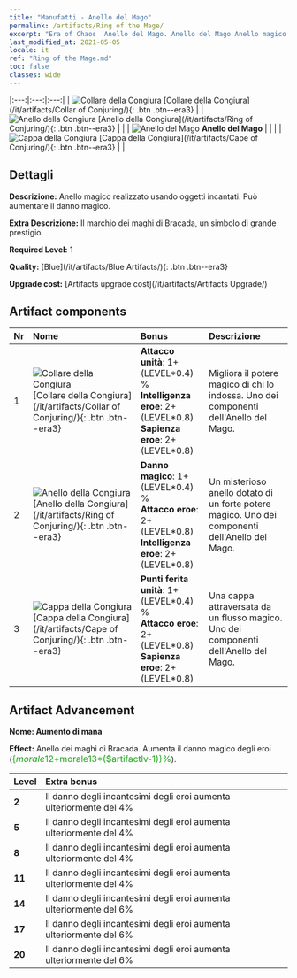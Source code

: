```yaml
---
title: "Manufatti - Anello del Mago"
permalink: /artifacts/Ring of the Mage/
excerpt: "Era of Chaos  Anello del Mago. Anello del Mago Anello magico realizzato usando oggetti incantati. Può aumentare il danno magico."
last_modified_at: 2021-05-05
locale: it
ref: "Ring of the Mage.md"
toc: false
classes: wide
---
```


  |:---:|:---:|:---:| 
  | ![Collare della Congiura](/images/t/artifact_40221.png) [Collare della Congiura](/it/artifacts/Collar of Conjuring/){: .btn .btn--era3} |   | ![Anello della Congiura](/images/t/artifact_40222.png) [Anello della Congiura](/it/artifacts/Ring of Conjuring/){: .btn .btn--era3} | 
  |   | ![Anello del Mago](/images/t/icon_artifact_22.png) **Anello del Mago** |  | 
  |   | ![Cappa della Congiura](/images/t/artifact_40223.png) [Cappa della Congiura](/it/artifacts/Cape of Conjuring/){: .btn .btn--era3} |   | 


## Dettagli

 **Descrizione:** Anello magico realizzato usando oggetti incantati. Può aumentare il danno magico.

 **Extra Descrizione:** Il marchio dei maghi di Bracada, un simbolo di grande prestigio.

 **Required Level:** 1

 **Quality:** [Blue](/it/artifacts/Blue Artifacts/){: .btn .btn--era3}

 **Upgrade cost:** [Artifacts upgrade cost](/it/artifacts/Artifacts Upgrade/)



## Artifact components

  | Nr |    Nome    |   Bonus | Descrizione | 
  |:---|:-----------|:--------|:------------| 
  | 1 | ![Collare della Congiura](/images/t/artifact_40221.png) [Collare della Congiura](/it/artifacts/Collar of Conjuring/){: .btn .btn--era3} | **Attacco unità**: 1+(LEVEL\*0.4) %<br/>**Intelligenza eroe**: 2+(LEVEL\*0.8)<br/>**Sapienza eroe**: 2+(LEVEL\*0.8) | Migliora il potere magico di chi lo indossa. Uno dei componenti dell'Anello del Mago. | 
  | 2 | ![Anello della Congiura](/images/t/artifact_40222.png) [Anello della Congiura](/it/artifacts/Ring of Conjuring/){: .btn .btn--era3} | **Danno magico**: 1+(LEVEL\*0.4) %<br/>**Attacco eroe**: 2+(LEVEL\*0.8)<br/>**Intelligenza eroe**: 2+(LEVEL\*0.8) | Un misterioso anello dotato di un forte potere magico. Uno dei componenti dell'Anello del Mago. | 
  | 3 | ![Cappa della Congiura](/images/t/artifact_40223.png) [Cappa della Congiura](/it/artifacts/Cape of Conjuring/){: .btn .btn--era3} | **Punti ferita unità**: 1+(LEVEL\*0.4) %<br/>**Attacco eroe**: 2+(LEVEL\*0.8)<br/>**Sapienza eroe**: 2+(LEVEL\*0.8) | Una cappa attraversata da un flusso magico. Uno dei componenti dell'Anello del Mago. | 


## Artifact Advancement

 **Nome: Aumento di mana**

 **Effect:** Anello dei maghi di Bracada. Aumenta il danno magico degli eroi (<span style="color: #1ca216;font-size:16px">{$morale12+$morale13*($artifactlv-1)}%</span>).

  |  Level  |    Extra bonus  | 
  |:--------|:----------------| 
  | **2** | Il danno degli incantesimi degli eroi aumenta ulteriormente del 4% | 
  | **5** | Il danno degli incantesimi degli eroi aumenta ulteriormente del 4% | 
  | **8** | Il danno degli incantesimi degli eroi aumenta ulteriormente del 4% | 
  | **11** | Il danno degli incantesimi degli eroi aumenta ulteriormente del 4% | 
  | **14** | Il danno degli incantesimi degli eroi aumenta ulteriormente del 6% | 
  | **17** | Il danno degli incantesimi degli eroi aumenta ulteriormente del 6% | 
  | **20** | Il danno degli incantesimi degli eroi aumenta ulteriormente del 6% | 
